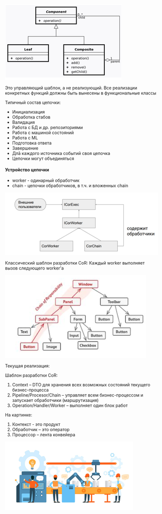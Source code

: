 ![img.png](img/img0.png)

Это управляющий шаблон, а не реализующий. Все реализации
конкретных функций должны быть вынесены в функциональные классы
 
Типичный состав цепочки:
- Инициализация
- Обработка стабов
- Валидация
- Работа с БД и др. репозиториями
- Работа с машиной состояний
- Работа с ML
- Подготовка ответа
- Завершение
- Длā каждого источника событий своя цепочка
- Цепочки могут объединяться


#### Устройство цепочки

- worker - одинарный обработчик
- chain - цепочки обработчиков, в т.ч. и вложенных chain


![img](img/img.png)

Классический шаблон разработки CoR:
Каждый worker выполняет вызов следующего worker'а

![img](img/img_1.png)

Текущая реализация:

Шаблон разработки CoR:
1. Context – DTO для хранения всех возможных состояний текущего бизнес-процесса
2. Pipeline/Procesor/Chain – управляет всем бизнес-процессом и запускает обработчики (маршрутизация)
3. Operation/Handler/Worker – выполняет один блок работ
   
На картинке:
1. Контекст - это продукт
2. Обработчик – это оператор
3. Процессор – лента конвейера

![img](img/img_2.png)
